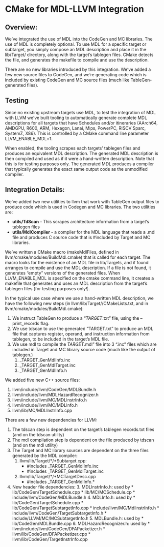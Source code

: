 
# CMake for MDL-LLVM Integration

## Overview:

We’ve integrated the use of MDL into the CodeGen and MC libraries. The use of MDL is completely optional. To use MDL for a specific target or subtarget, you simply compose an MDL description and place it in the lib/Target/<target> directory, along with the target’s tablegen files.  CMake detects the file, and generates the makefile to compile and use the description.

There are no new libraries introduced by this integration.  We’ve added a few new source files to CodeGen, and we’re generating code which is included by existing CodeGen and MC source files (much like TableGen-generated files).

## Testing

Since no existing upstream targets use MDL, to test the integration of MDL with LLVM we’ve built tooling to automatically generate complete MDL descriptions for all targets that have Schedules and/or itineraries (AArch64, AMDGPU, R600, ARM, Hexagon, Lanai, Mips, PowerPC, RISCV Sparc, SystemZ, X86). This is controlled by a CMake command line parameter LLVM_ENABLE_MDL=1.

When enabled, the tooling scrapes each targets’ tablegen files and produces an equivalent MDL description.  The generated MDL description is then compiled and used as if it were a hand-written description.  Note that this is for testing purposes only.  The generated MDL produces a compiler that typically generates the exact same output code as the unmodified compiler.

## Integration Details:

We’ve added two new utilities to llvm that work with TableGen output files to produce code which is used in Codegen and MC libraries.  The two utilities are:

*   **utils/TdScan** - This scrapes architecture information from a target’s tablegen files
*   **utils/MdlCompiler** - a compiler for the MDL language that reads a .mdl file and produces C source code that is #included by Target and MC libraries.

We’ve written a CMake macro (makeMdlFiles, defined in llvm/cmake/modules/BuildMdl.cmake) that is called for each target. The macro looks for the existence of an MDL file in lib/Targets, and if found arranges to compile and use the MDL description. If a file is not found, it generates “empty” versions of the generated files.  When LLVM\_ENABLE\_MDL is specified on the cmake command line, it creates a makefile that generates and uses an MDL description from the target’s tablegen files (for testing purposes only!).

In the typical use case where we use a hand-written MDL description, we have the following new steps (in llvm/lib/Target/<target>/CMakeLists.txt, and in llvm/cmake/modules/BuildMdl.cmake):

1. We instruct TableGen to produce a “_TARGET_.txt” file, using the –print\_records flag.
2. We use tdscan to use the generated “TARGET.txt” to produce an MDL file that captures register, operand, and instruction information from tablegen, to be included in the target’s MDL file.
3. We use mdl to compile the _TARGET_.mdl” file into 3 “.inc” files which are included in Target and MC library source code (much like the output of tablegen.)
    1. _TARGET_GenMdlInfo.inc
    2. _TARGET_GenMdlTarget.inc
    3. _TARGET_GenMdlInfo.h

We added five new C++ source files:

1. llvm/include/llvm/CodeGen/MDLBundle.h
2. llvm/include/llvm/MDLHazardRecognizer.h
3. llvm/include/llvm/MC/MDLInstrInfo.h
4. llvm/include/llvm/MC/MDLInfo.h
5. llvm/lib/MC/MDLInstrInfo.cpp

There are a few new dependencies for LLVM:

1. The tdscan step is dependent on the target’s tablegen records.txt files (and on the tdscan utility)
2. The mdl compilation step is dependent on the file produced by tdscan (and on the mdl utility)
3. The Target and MC library sources are dependent on the three files generated by the MDL compiler:
    1. llvm/lib/Target/\*/\*Subtarget.cpp:
        *   #includes _TARGET_GenMdlInfo.inc
        *   #includes _TARGET_GenMdlTarget.inc
    2. llvm/lib/Target/\*/\*MCTargetDesc.cpp
        *   #includes _TARGET_GenMdlInfo.\*
4. New header file dependencies:
    3. MDLInstrInfo.h: used by
        *   lib/CodeGen/TargetSchedule.cpp
        *   lib/MC/MCSchedule.cp
        *   include/llvm/CodeGen/MDLBundle.h
    4. MDLInfo.h: used by
        *   lib/CodeGen/TargetSchedule.cpp
        *   lib/CodeGen/TargetSubtargetInfo.cpp
        *   include/llvm/MC/MdlInstrInfo.h
        *   include/llvm/CodeGen/TargetSubtargetInfo.h
        *   include/LLVM/MC/MCSubtargetInfo.h
    5. MDLBundle.h: used by
        *   lib/CodeGen/MDLBundle.cpp
    6. MDLHazardRecognizer.h: used by
        *   llvm/include/llvm/CodeGen/DFAPacketizer.h
        *   llvm/lib/CodeGen/DFAPacketizer.cpp
        *   llvm/lib/CodeGen/TargetInstrInfo.cpp

